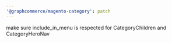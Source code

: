 ```yaml
---
'@graphcommerce/magento-category': patch
---
```


make sure include_in_menu is respected for CategoryChildren and CategoryHeroNav
